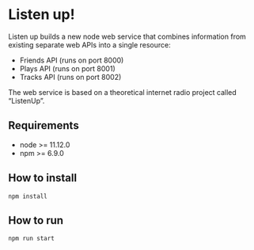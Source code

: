 # Listen up!

Listen up builds a new node web service that combines information from existing separate web APIs into a single resource:

- Friends API (runs on port 8000)
- Plays API (runs on port 8001)
- Tracks API (runs on port 8002)

The web service is based on a theoretical internet radio project called “ListenUp”.

## Requirements
- node >= 11.12.0
- npm >= 6.9.0

## How to install

`npm install`

## How to run

`npm run start`